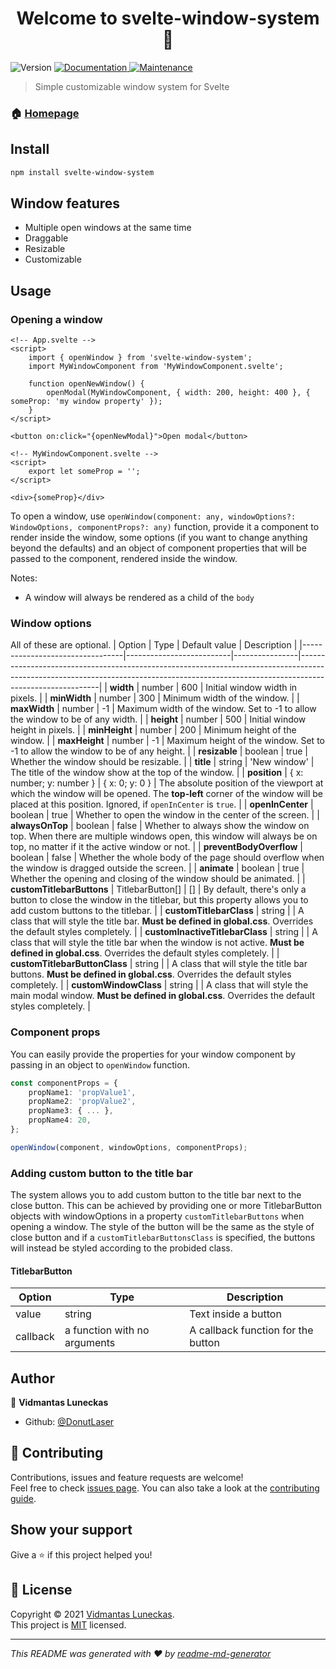 <h1 align="center">Welcome to svelte-window-system 👋</h1>
<p>
  <img alt="Version" src="https://img.shields.io/badge/version- (0.1.0)-blue.svg?cacheSeconds=2592000" />
  <a href="https://github.com/DonutLaser/svelte-window-system#readme" target="_blank">
    <img alt="Documentation" src="https://img.shields.io/badge/documentation-yes-brightgreen.svg" />
  </a>
  <a href="https://github.com/DonutLaser/svelte-modal-system/graphs/commit-activity" target="_blank">
    <img alt="Maintenance" src="https://img.shields.io/badge/Maintained%3F-yes-green.svg" />
  </a>
</p>

> Simple customizable window system for Svelte

### 🏠 [Homepage](https://github.com/DonutLaser/svelte-window-system)

## Install

```sh
npm install svelte-window-system
```

## Window features
* Multiple open windows at the same time
* Draggable
* Resizable
* Customizable

## Usage
### Opening a window
```svelte
<!-- App.svelte -->
<script>
    import { openWindow } from 'svelte-window-system';
    import MyWindowComponent from 'MyWindowComponent.svelte';

    function openNewWindow() {
        openModal(MyWindowComponent, { width: 200, height: 400 }, { someProp: 'my window property' });
    }
</script>

<button on:click="{openNewModal}">Open modal</button>
```
```svelte
<!-- MyWindowComponent.svelte -->
<script>
    export let someProp = '';
</script>

<div>{someProp}</div>
```
To open a window, use `openWindow(component: any, windowOptions?: WindowOptions, componentProps?: any)` function, provide it a component to render inside the window, some options (if you want to change anything beyond the defaults) and an object of component properties that will be passed to the component, rendered inside the window.

Notes:
- A window will always be rendered as a child of the `body` 

### Window options
All of these are optional.
| Option                          | Type                     | Default value  | Description                                                                                                                                                                            |
|---------------------------------|--------------------------|----------------|----------------------------------------------------------------------------------------------------------------------------------------------------------------------------------------|
| **width**                       | number                   | 600            | Initial window width in pixels.                                                                                                                                                        |
| **minWidth**                    | number                   | 300            | Minimum width of the window.                                                                                                                                                           |
| **maxWidth**                    | number                   | -1             | Maximum width of the window. Set to -1 to allow the window to be of any width.                                                                                                         |
| **height**                      | number                   | 500            | Initial window height in pixels.                                                                                                                                                       |
| **minHeight**                   | number                   | 200            | Minimum height of the window.                                                                                                                                                          |
| **maxHeight**                   | number                   | -1             | Maximum height of the window. Set to -1 to allow the window to be of any height.                                                                                                       |
| **resizable**                   | boolean                  | true           | Whether the window should be resizable.                                                                                                                                                |
| **title**                       | string                   | 'New window'   | The title of the window show at the top of the window.                                                                                                                                 |
| **position**                    | { x: number; y: number } | { x: 0; y: 0 } | The absolute position of the viewport at which the window will be opened. The **top-left** corner of the window will be placed at this position. Ignored, if `openInCenter` is `true`. |
| **openInCenter**                | boolean                  | true           | Whether to open the window in the center of the screen.                                                                                                                                |
| **alwaysOnTop**                 | boolean                  | false          | Whether to always show the window on top. When there are multiple windows open, this window will always be on top, no matter if it the active window or not.                           |
| **preventBodyOverflow**         | boolean                  | false          | Whether the whole body of the page should overflow when the window is dragged outside the screen.                                                                                      |
| **animate**                     | boolean                  | true           | Whether the opening and closing of the window should be animated.                                                                                      |
| **customTitlebarButtons**       | TitlebarButton[]         | []             | By default, there's only a button to close the window in the titlebar, but this property allows you to add custom buttons to the titlebar.                                             |
| **customTitlebarClass**         | string                   | <empty>        | A class that will style the title bar. **Must be defined in global.css**. Overrides the default styles completely.                                                                     |
| **customInactiveTitlebarClass** | string                   | <empty>        | A class that will style the title bar when the window is not active. **Must be defined in global.css**. Overrides the default styles completely.                                       |
| **customTitlebarButtonClass**   | string                   | <empty>        | A class that will style the title bar buttons. **Must be defined in global.css**. Overrides the default styles completely.                                                             |
| **customWindowClass**           | string                   | <empty>        | A class that will style the main modal window. **Must be defined in global.css**. Overrides the default styles completely.                                                             |

### Component props
You can easily provide the properties for your window component by passing in an object to `openWindow` function.
```typescript
const componentProps = {
    propName1: 'propValue1',
    propName2: 'propValue2',
    propName3: { ... },
    propName4: 20,
};

openWindow(component, windowOptions, componentProps);
```

### Adding custom button to the title bar
The system allows you to add custom button to the title bar next to the close button. This can be achieved by providing one or more TitlebarButton objects with windowOptions in a property `customTitlebarButtons` when opening a window. The style of the button will be the same as the style of close button and if a `customTitlebarButtonsClass` is specified, the buttons will instead be styled according to the probided class.

#### TitlebarButton
| Option   | Type                         | Description                         |
|----------|------------------------------|-------------------------------------|
| value    | string                       | Text inside a button                |
| callback | a function with no arguments | A callback function for the button  |

## Author

👤 **Vidmantas Luneckas**

* Github: [@DonutLaser](https://github.com/DonutLaser)

## 🤝 Contributing

Contributions, issues and feature requests are welcome!<br />Feel free to check [issues page](https://github.com/DonutLaser/svelte-modal-system/issues). You can also take a look at the [contributing guide](https://github.com/DonutLaser/svelte-modal-system/blob/master/CONTRIBUTING.md).

## Show your support

Give a ⭐️ if this project helped you!

## 📝 License

Copyright © 2021 [Vidmantas Luneckas](https://github.com/DonutLaser).<br />
This project is [MIT](https://github.com/DonutLaser/svelte-modal-system/blob/master/LICENSE) licensed.

***
_This README was generated with ❤️ by [readme-md-generator](https://github.com/kefranabg/readme-md-generator)_